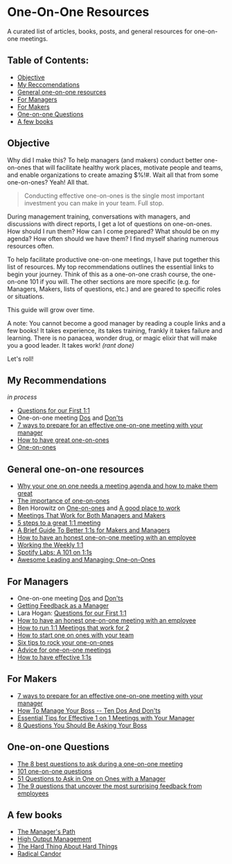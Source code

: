 # One-On-One Resources
A curated list of articles, books, posts, and general resources for one-on-one meetings.

## Table of Contents:
- [Objective](#objective)
- [My Reccomendations](#my-recommendations)
- [General one-on-one resources](#general-one-on-one-resources)
- [For Managers](#for-managers)
- [For Makers](#for-makers)
- [One-on-one Questions](#one-on-one-questions)
- [A few books](#a-few-books)

## Objective
Why did I make this? To help managers (and makers) conduct better one-on-ones that will facilitate healthy work places, motivate people and teams, and enable organizations to create amazing $%!#.  Wait all that from some one-on-ones? Yeah! All that. 

> Conducting effective one-on-ones is the single most important investment you can make in your team. Full stop. 

During management training, conversations with managers, and discussions with direct reports, I get a lot of questions on one-on-ones. How should I run them? How can I come prepared? What should be on my agenda? How often should we have them? I find myself sharing numerous resources often. 

To help facilitate productive one-on-one meetings, I have put together this list of resources. My top recommendations outlines the essential links to begin your journey. Think of this as a one-on-one crash course, the one-on-one 101 if you will. The other sections are more specific (e.g. for Managers, Makers, lists of questions, etc.) and are geared to specific roles or situations. 

This guide will grow over time. 

A note: You cannot become a good manager by reading a couple links and a few books! It takes experience, its takes training, frankly it takes failure and learning. There is no panacea, wonder drug, or magic elixir that will make you a good leader.  It takes work! _(rant done)_

Let's roll!

## My Recommendations  
_in process_
- [Questions for our First 1:1](https://larahogan.me/blog/first-one-on-one-questions/)
- One-on-one meeting [Dos](https://ajahne.github.io/blog/leadership/2018/09/29/one-on-one-meeting-dos-and-donts-part1.html) and [Don'ts](https://ajahne.github.io/blog/leadership/2018/10/08/one-on-one-meeting-dos-and-donts-part2.html)
- [7 ways to prepare for an effective one-on-one meeting with your manager](https://knowyourteam.com/blog/2018/01/03/7-ways-to-prepare-for-an-effective-one-on-one-meeting-with-your-manager/)
- [How to have great one-on-ones](https://getlighthouse.com/blog/high-output-management/)
- [One-on-ones](https://a16z.com/2012/08/30/one-on-one/)

## General one-on-one resources
- [Why your one on one needs a meeting agenda and how to make them great](https://getlighthouse.com/blog/one-on-one-meeting-agenda/)
- [The importance of one-on-ones](https://css-tricks.com/the-importance-of-one-on-ones/)
- Ben Horowitz on [One-on-ones](https://a16z.com/2012/08/30/one-on-one/) and [A good place to work](https://a16z.com/2012/08/18/a-good-place-to-work/)
- [Meetings That Work for Both Managers and Makers](https://hbr.org/2016/07/meetings-that-work-for-both-managers-and-makers)
- [5 steps to a great 1:1 meeting](https://www.inc.com/joel-trammell/5-steps-to-great-11-meetings.html)
- [A Brief Guide To Better 1:1s for Makers and Managers](https://www.helpscout.com/blog/one-on-ones/)
- [How to have an honest one-on-one meeting with an employee](https://knowyourteam.com/blog/2017/12/01/how-to-have-an-honest-one-on-one-meeting-with-an-employee/)
- [Working the Weekly 1:1](http://eleganthack.com/working-the-weekly-11/)
- [Spotify Labs: A 101 on 1:1s](https://labs.spotify.com/2015/12/16/a-101-on-11s/)
- [Awesome Leading and Managing: One-on-Ones](https://github.com/LappleApple/awesome-leading-and-managing/blob/master/One-on-Ones.md)

## For Managers
- One-on-one meeting [Dos](https://ajahne.github.io/blog/leadership/2018/09/29/one-on-one-meeting-dos-and-donts-part1.html) and [Don'ts](https://ajahne.github.io/blog/leadership/2018/10/08/one-on-one-meeting-dos-and-donts-part2.html)
- [Getting Feedback as a Manager](https://ajahne.github.io/blog/leadership/2019/02/28/getting-feedback-as-a-manager.html)
- Lara Hogan: [Questions for our First 1:1](https://larahogan.me/blog/first-one-on-one-questions/)
- [How to have an honest one-on-one meeting with an employee](https://knowyourteam.com/blog/2017/12/01/how-to-have-an-honest-one-on-one-meeting-with-an-employee/)
- [How to run 1:1 Meetings that work for 2](https://www.intercom.com/blog/high-impact-one-to-one-meetings/)
- [How to start one on ones with your team](https://getlighthouse.com/blog/how-to-start-one-on-ones-your-teams/)
- [Six tips to rock your one-on-ones](https://knowyourteam.com/blog/2018/01/16/six-tips-to-rock-your-one-on-ones/)
- [Advice for one-on-one meetings](https://www.15five.com/blog/advice-for-one-on-one-meetings/)
- [How to have effective 1:1s](https://www.radicalcandor.com/blog/effective-one-on-ones/)

## For Makers
- [7 ways to prepare for an effective one-on-one meeting with your manager](https://knowyourteam.com/blog/2018/01/03/7-ways-to-prepare-for-an-effective-one-on-one-meeting-with-your-manager/)
- [How To Manage Your Boss -- Ten Dos And Don'ts](https://www.forbes.com/sites/lizryan/2018/01/28/how-to-manage-your-boss-ten-dos-and-donts)
- [Essential Tips for Effective 1 on 1 Meetings with Your Manager](https://getlighthouse.com/blog/effective-1-on-1-meetings/)
- [8 Questions You Should Be Asking Your Boss](https://www.themuse.com/advice/8-questions-you-should-be-asking-your-boss)

## One-on-one Questions
- [The 8 best questions to ask during a one-on-one meeting](https://knowyourteam.com/blog/2018/01/11/the-8-best-questions-to-ask-during-a-one-on-one-meeting/)
- [101 one-on-one questions](https://jasonevanish.com/2014/05/29/101-questions-to-ask-in-1-on-1s/)
- [51 Questions to Ask in One on Ones with a Manager](https://getlighthouse.com/blog/questions-ask-one-on-ones-manager/)
- [The 9 questions that uncover the most surprising feedback from employees ](https://knowyourteam.com/blog/2017/08/28/the-9-questions-that-uncover-the-most-surprising-feedback-from-employees/)

## A few books
- [The Manager's Path](https://www.amazon.com/Managers-Path-Leaders-Navigating-Growth/dp/1491973897)
- [High Output Management](https://www.amazon.com/High-Output-Management-Andrew-Grove/dp/0679762884)
- [The Hard Thing About Hard Things](https://www.amazon.com/Hard-Thing-About-Things-Building/dp/0062273205)
- [Radical Candor](https://www.amazon.com/Radical-Candor-Kim-Scott/dp/B01KTIEFEE)

